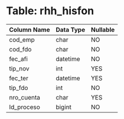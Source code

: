 # Table: rhh_hisfon

| Column Name | Data Type | Nullable |
|-------------|-----------|----------|
| cod_emp | char | NO |
| cod_fdo | char | NO |
| fec_afi | datetime | NO |
| tip_nov | int | YES |
| fec_ter | datetime | YES |
| tip_fdo | int | NO |
| nro_cuenta | char | YES |
| Id_proceso | bigint | NO |
